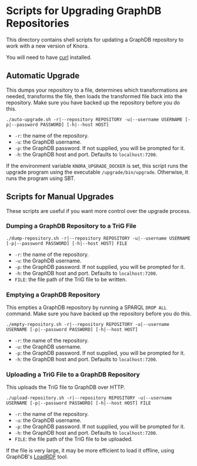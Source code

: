 # Scripts for Upgrading GraphDB Repositories

This directory contains shell scripts for updating a GraphDB repository
to work with a new version of Knora.

You will need to have [curl](https://curl.haxx.se) installed.

## Automatic Upgrade

This dumps your repository to a file, determines which transformations are needed,
transforms the file, then loads the transformed file back into the repository.
Make sure you have backed up the repository before you do this.

```
./auto-upgrade.sh -r|--repository REPOSITORY -u|--username USERNAME [-p|--password PASSWORD] [-h|--host HOST]
```

- `-r`: the name of the repository.
- `-u`: the GraphDB username.
- `-p`: the GraphDB password. If not supplied, you will be prompted for it.
- `-h`: the GraphDB host and port. Defaults to `localhost:7200`.

If the environment variable `KNORA_UPGRADE_DOCKER` is set, this script runs the
upgrade program using the executable `/upgrade/bin/upgrade`. Otherwise, it runs
the program using SBT.

## Scripts for Manual Upgrades

These scripts are useful if you want more control over the upgrade process.

### Dumping a GraphDB Repository to a TriG File

```
./dump-repository.sh -r|--repository REPOSITORY -u|--username USERNAME [-p|--password PASSWORD] [-h|--host HOST] FILE
```

- `-r`: the name of the repository.
- `-u`: the GraphDB username.
- `-p`: the GraphDB password. If not supplied, you will be prompted for it.
- `-h`: the GraphDB host and port. Defaults to `localhost:7200`.
- `FILE`: the file path of the TriG file to be written.

### Emptying a GraphDB Repository

This empties a GraphDB repository by running a SPARQL `DROP ALL` command. Make sure you
have backed up the repository before you do this.

```
./empty-repository.sh -r|--repository REPOSITORY -u|--username USERNAME [-p|--password PASSWORD] [-h|--host HOST]
```

- `-r`: the name of the repository.
- `-u`: the GraphDB username.
- `-p`: the GraphDB password. If not supplied, you will be prompted for it.
- `-h`: the GraphDB host and port. Defaults to `localhost:7200`.

### Uploading a TriG File to a GraphDB Repository

This uploads the TriG file to GraphDB over HTTP.

```
./upload-repository.sh -r|--repository REPOSITORY -u|--username USERNAME [-p|--password PASSWORD] [-h|--host HOST] FILE
```

- `-r`: the name of the repository.
- `-u`: the GraphDB username.
- `-p`: the GraphDB password. If not supplied, you will be prompted for it.
- `-h`: the GraphDB host and port. Defaults to `localhost:7200`.
- `FILE`: the file path of the TriG file to be uploaded.

If the file is very large, it may be more efficient to load it offline,
using GraphDB's [LoadRDF](http://graphdb.ontotext.com/documentation/free/loading-data-using-the-loadrdf-tool.html)
tool.
